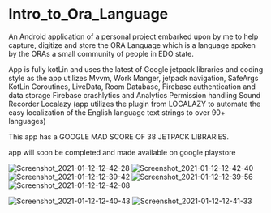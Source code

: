 # Intro_to_Ora_Language


An Android application of a personal project embarked upon by me to help capture, digitize and store the ORA Language which is a language spoken by the ORAs a small community of people in EDO state.

App is fully kotLin and uses the latest of Google jetpack libraries and coding style as the app utilizes
Mvvm,
Work Manger,
jetpack navigation,
SafeArgs
KotLin Coroutines,
LiveData,
Room Database,
Firebase authentication and data storage
Firebase crashlytics and Analytics
Permission handling
Sound Recorder
Localazy (app utilizes the plugin from LOCALAZY to automate the easy localization of the English language text strings to over 90+ languages)

This app has a GOOGLE MAD SCORE OF 38 JETPACK LIBRARIES.

app will soon be completed and made available on google playstore

![Screenshot_2021-01-12-12-42-28](https://user-images.githubusercontent.com/44091450/104312162-15ed6980-548b-11eb-9beb-04afbdba24df.png)
![Screenshot_2021-01-12-12-42-40](https://user-images.githubusercontent.com/44091450/104312170-184fc380-548b-11eb-89d2-f5d42ba1eed3.png)
![Screenshot_2021-01-12-12-39-42](https://user-images.githubusercontent.com/44091450/104312189-21d92b80-548b-11eb-885b-a7917ede735f.png)
![Screenshot_2021-01-12-12-39-56](https://user-images.githubusercontent.com/44091450/104312209-269ddf80-548b-11eb-9fe1-7a501a17adbe.png)
![Screenshot_2021-01-12-12-42-08](https://user-images.githubusercontent.com/44091450/104312223-2d2c5700-548b-11eb-96e3-13548b6e07dd.png)

![Screenshot_2021-01-12-12-40-43](https://user-images.githubusercontent.com/44091450/104312677-c8bdc780-548b-11eb-9cfd-781f37f5318c.png)
![Screenshot_2021-01-12-12-41-33](https://user-images.githubusercontent.com/44091450/104312688-ceb3a880-548b-11eb-8823-4693c55806e6.png)





